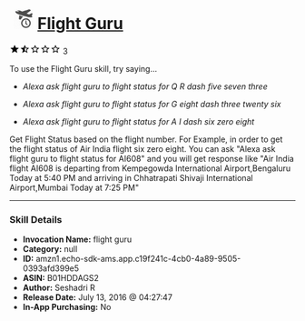 # &nbsp;<img src="skill_icon" alt="Flight Guru icon" width="36"> [Flight Guru](http://alexa.amazon.com/#skills/amzn1.echo-sdk-ams.app.c19f241c-4cb0-4a89-9505-0393afd399e5)
![1.5 stars](../../images/ic_star_black_18dp_1x.png)![1.5 stars](../../images/ic_star_half_black_18dp_1x.png)![1.5 stars](../../images/ic_star_border_black_18dp_1x.png)![1.5 stars](../../images/ic_star_border_black_18dp_1x.png)![1.5 stars](../../images/ic_star_border_black_18dp_1x.png) 3

To use the Flight Guru skill, try saying...

* *Alexa ask flight guru to flight status for Q R dash five seven three*

* *Alexa ask flight guru to flight status for G eight dash three twenty six*

* *Alexa ask flight guru to flight status for A I dash six zero eight*

Get Flight Status based on the flight number. For Example, in order to get the flight status of Air India flight six zero eight. You can ask "Alexa ask flight guru to flight status for AI608" and you will get response like "Air India flight AI608 is departing from Kempegowda International Airport,Bengaluru Today at 5:40 PM and arriving in Chhatrapati Shivaji International Airport,Mumbai Today at 7:25 PM"

***

### Skill Details

* **Invocation Name:** flight guru
* **Category:** null
* **ID:** amzn1.echo-sdk-ams.app.c19f241c-4cb0-4a89-9505-0393afd399e5
* **ASIN:** B01HDDAGS2
* **Author:** Seshadri R
* **Release Date:** July 13, 2016 @ 04:27:47
* **In-App Purchasing:** No
